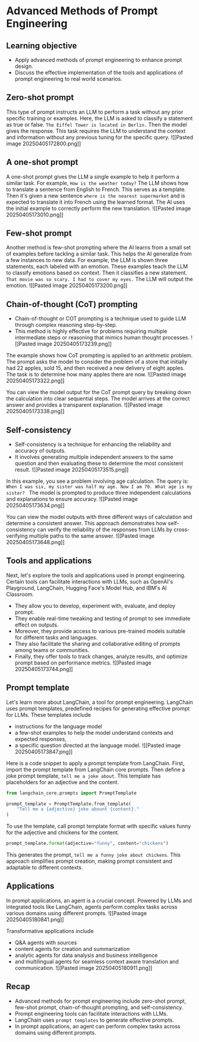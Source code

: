 # Advanced Methods of Prompt Engineering

## Learning objective
- Apply advanced methods of prompt engineering to enhance prompt design.
- Discuss the effective implementation of the tools and applications of prompt engineering to real world scenarios.

## Zero-shot prompt
This type of prompt instructs an LLM to perform a task without any prior specific training or examples.
Here, the LLM is asked to classify a statement as true or false.
	`The Eiffel Tower is located in Berlin.`
Then the model gives the response.
This task requires the LLM to understand the context and information without any previous tuning for the specific query.
![[Pasted image 20250405172800.png]]
## A one-shot prompt
A one-shot prompt gives the LLM a single example to help it perform a similar task.
For example, 
	`How is the weather today?`
The LLM shows how to translate a sentence from English to French.
This serves as a template.
Then it's given a new sentence
	`where is the nearest supermarket`
 and is expected to translate it into French using the learned format.
The AI uses the initial example to correctly perform the new translation.
![[Pasted image 20250405173010.png]]
## Few-shot prompt
Another method is few-shot prompting where the AI learns from a small set of examples before tackling a similar task.
This helps the AI generalize from a few instances to new data.
For example, the LLM is shown three statements, each labeled with an emotion.
These examples teach the LLM to classify emotions based on context.
Then it classifies a new statement.
	`That movie was so scary. I had to cover my eyes.`
The LLM will output the emotion.
![[Pasted image 20250405173200.png]]

## Chain-of-thought (CoT) prompting
- Chain-of-thought or COT prompting is a technique used to guide LLM through complex reasoning step-by-step.
- This method is highly effective for problems requiring multiple intermediate steps or reasoning that mimics human thought processes.
![[Pasted image 20250405173239.png]]

The example shows how CoT prompting is applied to an arithmetic problem.
The prompt asks the model to consider the problem of a store that initially had 22 apples, sold 15, and then received a new delivery of eight apples.
The task is to determine how many apples there are now.
![[Pasted image 20250405173322.png]]

You can view the model output for the CoT prompt query by breaking down the calculation into clear sequential steps.
The model arrives at the correct answer and provides a transparent explanation.
![[Pasted image 20250405173338.png]]

## Self-consistency
- Self-consistency is a technique for enhancing the reliability and accuracy of outputs.
- It involves generating multiple independent answers to the same question and then evaluating these to determine the most consistent result.
![[Pasted image 20250405173515.png]]

In this example, you see a problem involving age calculation.
The query is: 
	`When I was six, my sister was half my age. Now I am 70. What age is my sister? `
The model is prompted to produce three independent calculations and explanations to ensure accuracy.
![[Pasted image 20250405173634.png]]

You can view the model outputs with three different ways of calculation and determine a consistent answer.
This approach demonstrates how self-consistency can verify the reliability of the responses from LLMs by cross-verifying multiple paths to the same answer.
![[Pasted image 20250405173648.png]]

## Tools and applications
Next, let's explore the tools and applications used in prompt engineering.
Certain tools can facilitate interactions with LLMs, such as OpenAI's Playground, LangChain, Hugging Face's Model Hub, and IBM's AI Classroom.
- They allow you to develop, experiment with, evaluate, and deploy prompt.
- They enable real-time tweaking and testing of prompt to see immediate effect on outputs.
- Moreover, they provide access to various pre-trained models suitable for different tasks and languages.
- They also facilitate the sharing and collaborative editing of prompts among teams or communities.
- Finally, they offer tools to track changes, analyze results, and optimize prompt based on performance metrics.
![[Pasted image 20250405173744.png]]

## Prompt template
Let's learn more about LangChain, a tool for prompt engineering.
LangChain uses prompt templates, predefined recipes for generating effective prompt for LLMs.
These templates include 
-  instructions for the language model
- a few-shot examples to help the model understand contexts and expected responses, 
- a specific question directed at the language model.
![[Pasted image 20250405173847.png]]

Here is a code snippet to apply a prompt template from LangChain.
First, import the prompt template from LangChain core prompts.
Then define a joke prompt template, `tell me a joke about`.
This template has placeholders for an adjective and the content.
```python
from langchain_core.prompts import PromptTemplate

prompt_template = PromptTemplate.from_template(
	"Tell me a {adjective} joke abount {content}."
)
```

To use the template, call prompt template format with specific values funny for the adjective and chickens for the content.
```python
prompt_template.format(adjective="funny", content="chickens")
```

This generates the prompt, `tell me a funny joke about chickens`.
This approach simplifies prompt creation, making prompt consistent and adaptable to different contexts.

## Applications
In prompt applications, an agent is a crucial concept.
Powered by LLMs and integrated tools like LangChain, agents perform complex tasks across various domains using different prompts.
![[Pasted image 20250405180841.png]]

Transformative applications include 
- Q&A agents with sources
- content agents for creation and summarization
- analytic agents for data analysis and business intelligence
- and multilingual agents for seamless context aware translation and communication.
![[Pasted image 20250405180911.png]]
## Recap
- Advanced methods for prompt engineering include zero-shot prompt, few-shot prompt, chain-of-thought prompting, and self-consistency.
- Prompt engineering tools can facilitate interactions with LLMs.
- LangChain uses `prompt templates` to generate effective prompts.
- In prompt applications, an agent can perform complex tasks across domains using different prompts.